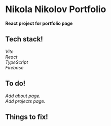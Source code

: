# Nikola Nikolov Portfolio

**React project for portfolio page**

## Tech stack!

_Vite_<br>
_React_<br>
_TypeScript_<br>
_Firebase_<br>

## To do!

_Add about page._<br>
_Add projects page._<br>

## Things to fix!
